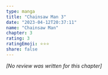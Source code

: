 ```yaml
---
type: manga
title: "Chainsaw Man 3"
date: "2023-04-12T20:37:11"
name: "Chainsaw Man"
chapter: 3
rating: 3
ratingEmoji: ⭐️⭐️⭐️
share: false
---
```


_[No review was written for this chapter]_
